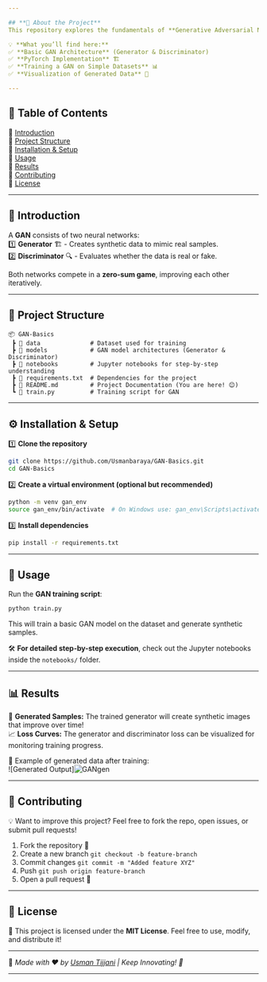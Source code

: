 ```yaml
---

## **📌 About the Project**
This repository explores the fundamentals of **Generative Adversarial Networks (GANs)**, a deep learning architecture used for generating realistic data. It covers key concepts, implementation, and experiments to understand how GANs generate synthetic data.

💡 **What you’ll find here:**  
✅ **Basic GAN Architecture** (Generator & Discriminator)  
✅ **PyTorch Implementation** 🏗  
✅ **Training a GAN on Simple Datasets** 📊  
✅ **Visualization of Generated Data** 🎨  

---
```


## **📜 Table of Contents**
🔹 [Introduction](#-introduction)  
🔹 [Project Structure](#-project-structure)  
🔹 [Installation & Setup](#-installation--setup)  
🔹 [Usage](#-usage)  
🔹 [Results](#-results)  
🔹 [Contributing](#-contributing)  
🔹 [License](#-license)  

---

## **📖 Introduction**
A **GAN** consists of two neural networks:  
1️⃣ **Generator** 🏗 - Creates synthetic data to mimic real samples.  
2️⃣ **Discriminator** 🔍 - Evaluates whether the data is real or fake.  

Both networks compete in a **zero-sum game**, improving each other iteratively.  

---

## **📂 Project Structure**
```
📦 GAN-Basics
 ┣ 📂 data              # Dataset used for training
 ┣ 📂 models            # GAN model architectures (Generator & Discriminator)
 ┣ 📂 notebooks         # Jupyter notebooks for step-by-step understanding
 ┣ 📜 requirements.txt  # Dependencies for the project
 ┣ 📜 README.md         # Project Documentation (You are here! 😊)
 ┗ 📜 train.py          # Training script for GAN
```

---

## **⚙️ Installation & Setup**
1️⃣ **Clone the repository**  
```bash
git clone https://github.com/Usmanbaraya/GAN-Basics.git
cd GAN-Basics
```
2️⃣ **Create a virtual environment (optional but recommended)**  
```bash
python -m venv gan_env
source gan_env/bin/activate  # On Windows use: gan_env\Scripts\activate
```
3️⃣ **Install dependencies**  
```bash
pip install -r requirements.txt
```

---

## **🚀 Usage**
Run the **GAN training script**:  
```bash
python train.py
```
This will train a basic GAN model on the dataset and generate synthetic samples.

🛠 **For detailed step-by-step execution**, check out the Jupyter notebooks inside the `notebooks/` folder.

---

## **📊 Results**
🎯 **Generated Samples:** The trained generator will create synthetic images that improve over time!  
📈 **Loss Curves:** The generator and discriminator loss can be visualized for monitoring training progress.

🔎 Example of generated data after training:  
![Generated Output]![GANgen](https://github.com/user-attachments/assets/b51912ae-fbc6-4aab-a4ac-d75405dda40d)


---

## **🤝 Contributing**
💡 Want to improve this project? Feel free to fork the repo, open issues, or submit pull requests!  

1. Fork the repository 🍴  
2. Create a new branch `git checkout -b feature-branch`  
3. Commit changes `git commit -m "Added feature XYZ"`  
4. Push `git push origin feature-branch`  
5. Open a pull request 🚀  

---

## **📜 License**
📌 This project is licensed under the **MIT License**. Feel free to use, modify, and distribute it!

---

🔹 *Made with ❤️ by [Usman Tijjani](https://github.com/Usmanbaraya) | Keep Innovating! 🚀*  

---
